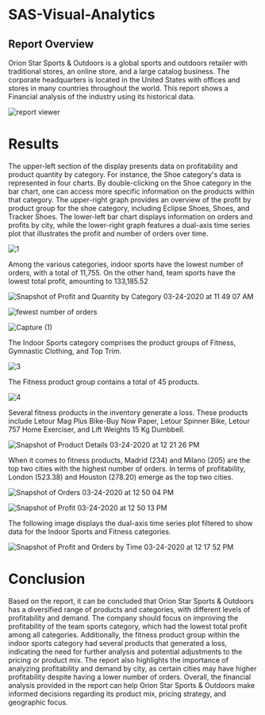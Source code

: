 # SAS-Visual-Analytics

## Report Overview

Orion Star Sports & Outdoors is a global sports and outdoors retailer with traditional stores, an online store, and a large catalog business. The corporate headquarters is located in the United States with offices and stores in many countries throughout the world. This report shows a Financial analysis of the industry using its historical data.

![report viewer](https://user-images.githubusercontent.com/94572320/230964731-25217df7-2af0-4940-985e-e8cc4b5206ad.PNG)


# Results

The upper-left section of the display presents data on profitability and product quantity by category. For instance, the Shoe category's data is represented in four charts. By double-clicking on the Shoe category in the bar chart, one can access more specific information on the products within that category. The upper-right graph provides an overview of the profit by product group for the shoe category, including Eclipse Shoes, Shoes, and Tracker Shoes. The lower-left bar chart displays information on orders and profits by city, while the lower-right graph features a dual-axis time series plot that illustrates the profit and number of orders over time.

![1](https://user-images.githubusercontent.com/94572320/230967968-6d97f976-e13a-4279-bcb0-be796bc3d2f1.PNG)



Among the various categories, indoor sports have the lowest number of orders, with a total of 11,755. On the other hand, team sports have the lowest total profit, amounting to 133,185.52

![Snapshot of Profit and Quantity by Category 03-24-2020 at 11 49 07 AM](https://user-images.githubusercontent.com/94572320/230969381-dd36ca79-0e91-476e-95ef-999ea614565a.png)

![fewest number of orders](https://user-images.githubusercontent.com/94572320/230970008-ba8b815a-0329-41f9-ba99-176113ab4971.PNG)

![Capture (1)](https://user-images.githubusercontent.com/94572320/230970133-54f76938-8a21-4859-9f28-234ffce3f12b.PNG)



The Indoor Sports category comprises the product groups of Fitness, Gymnastic Clothing, and Top Trim.

![3](https://user-images.githubusercontent.com/94572320/230971025-8d391f51-f121-4541-94b3-10fc729a18b9.PNG)



The Fitness product group contains a total of 45 products.

![4](https://user-images.githubusercontent.com/94572320/230971368-ad59d9c9-2fd9-4a6a-9005-165a2f2e54a2.png)



Several fitness products in the inventory generate a loss. These products include Letour Mag Plus Bike-Buy Now Paper, Letour Spinner Bike, Letour 757 Home Exerciser, and Lift Weights 15 Kg Dumbbell.

![Snapshot of Product Details 03-24-2020 at 12 21 26 PM](https://user-images.githubusercontent.com/94572320/230971779-7ace72ba-63cc-46b8-8997-ea652e156ddf.png)



When it comes to fitness products, Madrid (234) and Milano (205) are the top two cities with the highest number of orders. In terms of profitability, London (523.38) and Houston (278.20) emerge as the top two cities.


![Snapshot of Orders 03-24-2020 at 12 50 04 PM](https://user-images.githubusercontent.com/94572320/230972284-c7d54177-58af-43b5-aee0-c18a520acb4e.png)

![Snapshot of Profit 03-24-2020 at 12 50 13 PM](https://user-images.githubusercontent.com/94572320/230972322-ae286d04-4ad7-4678-8148-d2ff147ae456.png)



The following image displays the dual-axis time series plot filtered to show data for the Indoor Sports and Fitness categories.

![Snapshot of Profit and Orders by Time 03-24-2020 at 12 17 52 PM](https://user-images.githubusercontent.com/94572320/230972724-806d3a9e-071d-4811-a0a6-6cdeb2d072d2.png)


# Conclusion

Based on the report, it can be concluded that Orion Star Sports & Outdoors has a diversified range of products and categories, with different levels of profitability and demand. The company should focus on improving the profitability of the team sports category, which had the lowest total profit among all categories. Additionally, the fitness product group within the indoor sports category had several products that generated a loss, indicating the need for further analysis and potential adjustments to the pricing or product mix. The report also highlights the importance of analyzing profitability and demand by city, as certain cities may have higher profitability despite having a lower number of orders. Overall, the financial analysis provided in the report can help Orion Star Sports & Outdoors make informed decisions regarding its product mix, pricing strategy, and geographic focus.












